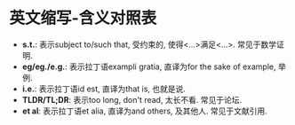 <!--
 * @Author: error: git config user.name && git config user.email & please set dead value or install git
 * @Date: 2022-11-24 23:07:13
 * @LastEditors: starrysky9959 starrysky9651@outlook.com
 * @LastEditTime: 2022-11-24 23:28:45
 * @Description:  
-->
# 英文缩写-含义对照表

- **s.t.**: 表示subject to/such that, 受约束的, 使得<...>满足<...>. 常见于数学证明.
- **eg/eg./e.g.**: 表示拉丁语exampli gratia, 直译为for the sake of example, 举例. 
- **i.e.**: 表示拉丁语id est, 直译为that is, 也就是说.
- **TLDR/TL;DR**: 表示too long, don't read, 太长不看. 常见于论坛.
- **et al**: 表示拉丁语et alia, 直译为and others, 及其他人. 常见于文献引用.